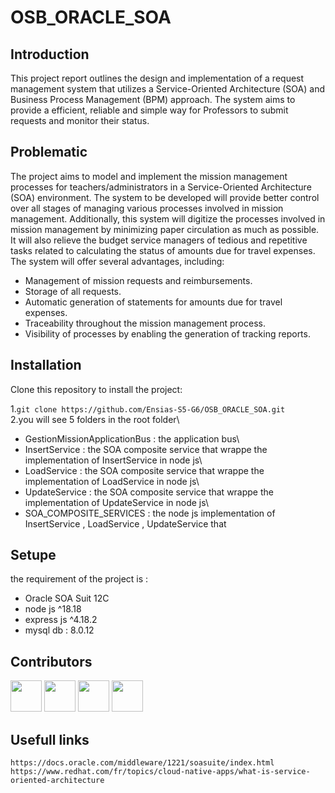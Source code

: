 # OSB_ORACLE_SOA

## Introduction
This project report outlines the design and implementation of a request management system
that utilizes a Service-Oriented Architecture (SOA) and Business Process Management (BPM)
approach. The system aims to provide a efficient, reliable and simple way for Professors to
submit requests and monitor their status.

## Problematic
The project aims to model and implement the mission management processes for teachers/administrators in a Service-Oriented Architecture (SOA) environment. The system to be developed will provide better control over all stages of managing various processes involved in mission management. Additionally, this system will digitize the processes involved in mission management by minimizing paper circulation as much as possible. It will also relieve the budget service managers of tedious and repetitive tasks related to calculating the status of amounts due for travel expenses. The system will offer several advantages, including:

- Management of mission requests and reimbursements.  
- Storage of all requests.
- Automatic generation of statements for amounts due for travel expenses.
- Traceability throughout the mission management process.
- Visibility of processes by enabling the generation of tracking reports.


## Installation
Clone this repository to install the project:

1.`git clone https://github.com/Ensias-S5-G6/OSB_ORACLE_SOA.git`\
2.you will see 5 folders in the root folder\
- GestionMissionApplicationBus : the application bus\
- InsertService : the SOA composite service that wrappe the implementation of InsertService in node js\
- LoadService :  the SOA composite service that wrappe the implementation of LoadService in node js\
- UpdateService : the SOA composite service that wrappe the implementation of UpdateService in node js\
- SOA_COMPOSITE_SERVICES : the node js  implementation of InsertService , LoadService , UpdateService that

## Setupe
the requirement of the project is  : 
- Oracle SOA Suit 12C
- node js ^18.18
- express js  ^4.18.2
- mysql db : 8.0.12

## Contributors

[<img src="https://avatars.githubusercontent.com/u/96293231?v=4" width="50px">](https://github.com/GodWilldev)
[<img src="https://avatars.githubusercontent.com/u/148327695?v=4" width="50px">](https://github.com/dianeDev224)
[<img src="https://avatars.githubusercontent.com/u/125375032?v=4" width="50px">](https://github.com/ChaimaaRO)
[<img src="https://avatars.githubusercontent.com/u/101372554?v=4" width="50px">](https://github.com/houdasam)

## Usefull links
`https://docs.oracle.com/middleware/1221/soasuite/index.html`
`https://www.redhat.com/fr/topics/cloud-native-apps/what-is-service-oriented-architecture`





